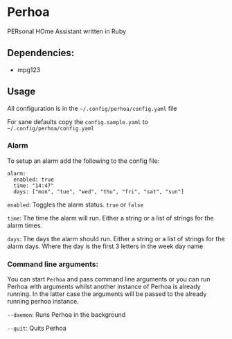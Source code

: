 # Perhoa
PERsonal HOme Assistant written in Ruby

## Dependencies: 
  * mpg123

## Usage
All configuration is in the `~/.config/perhoa/config.yaml` file

For sane defaults copy the `config.sample.yaml` to `~/.config/perhoa/config.yaml`

### Alarm

To setup an alarm add the following to the config file:
```
alarm: 
  enabled: true
  time: "14:47"
  days: ["mon", "tue", "wed", "thu", "fri", "sat", "sun"]
```

`enabled`: Toggles the alarm status. `true` or `false`

`time`: The time the alarm will run. Either a string or a list of strings for the alarm times.

`days`: The days the alarm should run. Either a string or a list of strings for the alarm days. Where the day is the first 3 letters in the week day name

### Command line arguments:

You can start `Perhoa` and pass command line arguments or you can run Perhoa with arguments whilst another instance of Perhoa is already running. In the latter case the arguments will be passed to the already running perhoa instance.

`--daemon`: Runs Perhoa in the background

`--quit`: Quits Perhoa
